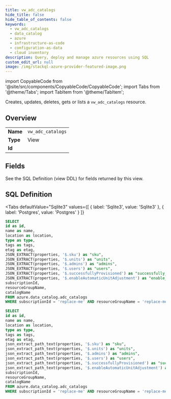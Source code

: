 ```yaml
--- 
title: vw_adc_catalogs
hide_title: false
hide_table_of_contents: false
keywords:
  - vw_adc_catalogs
  - data_catalog
  - azure
  - infrastructure-as-code
  - configuration-as-data
  - cloud inventory
description: Query, deploy and manage azure resources using SQL
custom_edit_url: null
image: /img/stackql-azure-provider-featured-image.png
---
```


import CopyableCode from '@site/src/components/CopyableCode/CopyableCode';
import Tabs from '@theme/Tabs';
import TabItem from '@theme/TabItem';

Creates, updates, deletes, gets or lists a <code>vw_adc_catalogs</code> resource.

## Overview
<table><tbody>
<tr><td><b>Name</b></td><td><code>vw_adc_catalogs</code></td></tr>
<tr><td><b>Type</b></td><td>View</td></tr>
<tr><td><b>Id</b></td><td><CopyableCode code="azure.data_catalog.vw_adc_catalogs" /></td></tr>
</tbody></table>

## Fields

See the SQL Definition (view DDL) for fields returned by this view.

## SQL Definition

<Tabs
defaultValue="Sqlite3"
values={[
{ label: 'Sqlite3', value: 'Sqlite3' },
{ label: 'Postgres', value: 'Postgres' }
]}
>
<TabItem value="Sqlite3">

```sql
SELECT
id as id,
name as name,
location as location,
type as type,
tags as tags,
etag as etag,
JSON_EXTRACT(properties, '$.sku') as "sku",
JSON_EXTRACT(properties, '$.units') as "units",
JSON_EXTRACT(properties, '$.admins') as "admins",
JSON_EXTRACT(properties, '$.users') as "users",
JSON_EXTRACT(properties, '$.successfullyProvisioned') as "successfully_provisioned",
JSON_EXTRACT(properties, '$.enableAutomaticUnitAdjustment') as "enable_automatic_unit_adjustment",
subscriptionId,
resourceGroupName,
catalogName
FROM azure.data_catalog.adc_catalogs
WHERE subscriptionId = 'replace-me' AND resourceGroupName = 'replace-me' AND catalogName = 'replace-me';
```

</TabItem>
<TabItem value="Postgres">

```sql
SELECT
id as id,
name as name,
location as location,
type as type,
tags as tags,
etag as etag,
json_extract_path_text(properties, '$.sku') as "sku",
json_extract_path_text(properties, '$.units') as "units",
json_extract_path_text(properties, '$.admins') as "admins",
json_extract_path_text(properties, '$.users') as "users",
json_extract_path_text(properties, '$.successfullyProvisioned') as "successfully_provisioned",
json_extract_path_text(properties, '$.enableAutomaticUnitAdjustment') as "enable_automatic_unit_adjustment",
subscriptionId,
resourceGroupName,
catalogName
FROM azure.data_catalog.adc_catalogs
WHERE subscriptionId = 'replace-me' AND resourceGroupName = 'replace-me' AND catalogName = 'replace-me';
```

</TabItem>
</Tabs>
